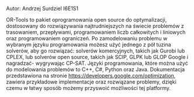 Autor: Andrzej Surdziel I6E1S1

OR-Tools to pakiet oprogramowania open source do optymalizacji, dostosowany do rozwiązywania 
najtrudniejszych na świecie problemów z trasowaniem, przepływami, programowaniem liczb 
całkowitych i liniowych oraz programowaniem ograniczeń. Po zamodelowaniu problemu w 
wybranym języku programowania możesz użyć jednego z pół tuzina solverów, aby go rozwiązać: 
solverów komercyjnych, takich jak Gurobi lub CPLEX, lub solverów open source, takich jak SCIP, GLPK 
lub GLOP Google i nagradzać- wygrywając CP-SAT. Języki programowania, które można użyć do 
modelowania problemów to C++, C#, Python oraz Java. Dokumentacja przedstawiona na stronie 
https://developers.google.com/optimization, zawiera przykładowe implementacje oraz rozwiązane 
problemy, dzięki czemu w łatwy sposób możemy przyswoić możliwości tej platformy. 